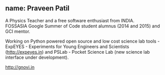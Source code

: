 name: Praveen Patil
---
A Physics Teacher and a free software enthusiast from INDIA.  
FOSSASIA Google Summer of Code  student alumnus  (2014 and 2015) and GCI mentor.


Working on Python powered open source and low cost science lab tools - ExpEYES - Experiments for Young Engineers and Scientists (http://expeyes.in) and PSLab - Pocket Science Lab (new science lab interface under development). 

http://gnovi.in
